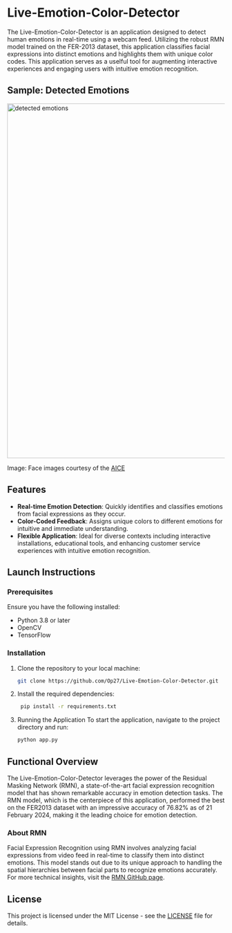 # Live-Emotion-Color-Detector

The Live-Emotion-Color-Detector is an application designed to detect human emotions in real-time using a webcam feed. Utilizing the robust RMN model trained on the FER-2013 dataset, this application classifies facial expressions into distinct emotions and highlights them with unique color codes. This application serves as a uselful tool for augmenting interactive experiences and engaging users with intuitive emotion recognition.

## Sample: Detected Emotions
<img width="820" alt="detected emotions" src="https://github.com/Op27/Live-Emotion-Color-Detector/assets/39921621/f6f7b7ec-d9a1-4a0f-8861-b1b0497f3c10">

Image: Face images courtesy of the [AICE](https://aice.uva.nl/research-tools/adfes-stimulus-set/adfes-stimulus-set.html?cb)



## Features

- **Real-time Emotion Detection**: Quickly identifies and classifies emotions from facial expressions as they occur.
- **Color-Coded Feedback**: Assigns unique colors to different emotions for intuitive and immediate understanding.
- **Flexible Application**: Ideal for diverse contexts including interactive installations, educational tools, and enhancing customer service experiences with intuitive emotion recognition.

## Launch Instructions

### Prerequisites

Ensure you have the following installed:
- Python 3.8 or later
- OpenCV
- TensorFlow

### Installation

1. Clone the repository to your local machine:
   ```bash
   git clone https://github.com/Op27/Live-Emotion-Color-Detector.git
   
2. Install the required dependencies:
   ```bash
    pip install -r requirements.txt

3. Running the Application
To start the application, navigate to the project directory and run:
    ```bash
    python app.py

## Functional Overview

The Live-Emotion-Color-Detector leverages the power of the Residual Masking Network (RMN), a state-of-the-art facial expression recognition model that has shown remarkable accuracy in emotion detection tasks. The RMN model, which is the centerpiece of this application, performed the best on the FER2013 dataset with an impressive accuracy of 76.82% as of 21 February 2024, making it the leading choice for emotion detection.

### About RMN 

Facial Expression Recognition using RMN involves analyzing facial expressions from video feed in real-time to classify them into distinct emotions. This model stands out due to its unique approach to handling the spatial hierarchies between facial parts to recognize emotions accurately. For more technical insights, visit the [RMN GitHub page](https://github.com/phamquiluan/ResidualMaskingNetwork).


## License

This project is licensed under the MIT License - see the [LICENSE](LICENSE) file for details.








